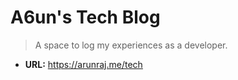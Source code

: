 # A6un's Tech Blog

> A space to log my experiences as a developer.

- **URL:** https://arunraj.me/tech

